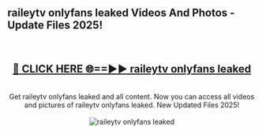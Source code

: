 <h2>raileytv onlyfans leaked Videos And Photos - Update Files 2025!</h2>
<br>
<div align="center">
<h2><a href="https://linkcuts.com/hfmhzwbr" rel="nofollow">🔴 CLICK HERE 🌐==►► raileytv onlyfans leaked</a></h2>
<br>
Get raileytv onlyfans leaked and all content. Now you can access all videos and pictures of raileytv onlyfans leaked. New Updated Files 2025!
<br>
<br>
<a href="https://linkcuts.com/hfmhzwbr" rel="nofollow" data-target="animated-image.originalLink"><img src="https://i.ibb.co.com/WyWwxjT/player-gif2.gif" alt="raileytv onlyfans leaked" style="max-width: 100%; display: inline-block;" data-target="animated-image.originalImage"></a>
</div>
<br>